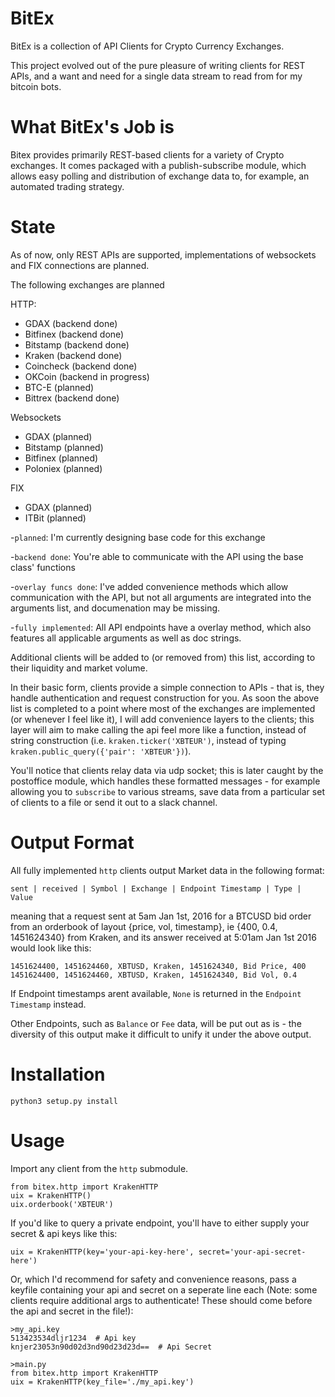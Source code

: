# BitEx
BitEx is a collection of API Clients for Crypto Currency Exchanges.

This project evolved out of the pure pleasure of writing clients for REST APIs, and a want and need for a single data stream to read from for my bitcoin bots. 

# What BitEx's Job is

Bitex provides primarily REST-based clients for a variety of Crypto exchanges. It comes packaged with a publish-subscribe module, which allows easy polling and distribution of exchange data to, for example, an automated trading strategy.

# State

As of now, only REST APIs are supported, implementations of websockets and FIX connections are planned.

The following exchanges are planned

HTTP:
- GDAX (backend done)
- Bitfinex (backend done)
- Bitstamp (backend done)
- Kraken (backend done)
- Coincheck (backend done)
- OKCoin (backend in progress)
- BTC-E (planned)
- Bittrex (backend done)

Websockets
- GDAX (planned)
- Bitstamp (planned)
- Bitfinex (planned)
- Poloniex (planned)

FIX
- GDAX (planned)
- ITBit (planned)


-`planned`: I'm currently designing base code for this exchange

-`backend done`: You're able to communicate with the API using the base class' functions

-`overlay funcs done`: I've added convenience methods which allow communication with the API, but not all arguments are integrated into the arguments list, and documenation may be missing.

-`fully implemented`: All API endpoints have a overlay method, which also features all applicable arguments as well as doc strings.

Additional clients will be added to (or removed from) this list, according to their liquidity and market volume.

In their basic form, clients provide a simple connection to APIs - that is, they handle authentication and request construction for you. As soon the above list is completed to a point where most of the exchanges are implemented (or whenever I feel like it), I will add convenience layers to the clients; this layer will aim to make calling the api feel more like a function, instead of string construction (i.e. `kraken.ticker('XBTEUR')`, instead of typing `kraken.public_query({'pair': 'XBTEUR'})`). 

You'll notice that clients relay data via udp socket; this is later caught by the postoffice module, which handles these formatted messages - for example allowing you to `subscribe` to various streams, save data from a particular set of clients to a file or send it out to a slack channel. 

# Output Format
All fully implemented `http` clients output Market data in the following format:

```
sent | received | Symbol | Exchange | Endpoint Timestamp | Type | Value
```
meaning that a request sent at 5am Jan 1st, 2016 for a BTCUSD bid order from an orderbook of layout {price, vol, timestamp}, ie {400, 0.4, 1451624340} from Kraken, and its answer received at 5:01am Jan 1st 2016 would look like this:
```
1451624400, 1451624460, XBTUSD, Kraken, 1451624340, Bid Price, 400
1451624400, 1451624460, XBTUSD, Kraken, 1451624340, Bid Vol, 0.4
```
If Endpoint timestamps arent available, `None` is returned in the `Endpoint Timestamp` instead.

Other Endpoints, such as `Balance` or `Fee` data, will be put out as is - the diversity of this output make it difficult to unify it under the above output. 

# Installation
`python3 setup.py install`


# Usage
Import any client from the `http` submodule.
```
from bitex.http import KrakenHTTP
uix = KrakenHTTP()
uix.orderbook('XBTEUR')
```

If you'd like to query a private endpoint, you'll have to either supply your secret & api keys like this:
```
uix = KrakenHTTP(key='your-api-key-here', secret='your-api-secret-here')
```

Or, which I'd recommend for safety and convenience reasons, pass a keyfile containing your api and secret on a seperate line each (Note: some clients require additional args to authenticate! These should come before the api and secret in the file!):
```
>my_api.key
513423534dljr1234  # Api key
knjer23053n90d02d3nd90d23d23d==  # Api Secret

>main.py
from bitex.http import KrakenHTTP
uix = KrakenHTTP(key_file='./my_api.key')
```






